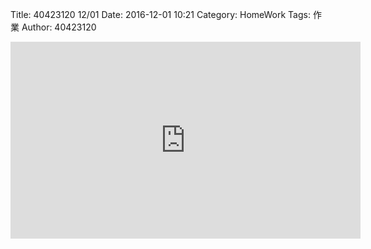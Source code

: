 Title: 40423120 12/01
Date: 2016-12-01 10:21
Category: HomeWork
Tags: 作業
Author: 40423120

<!-- PELICAN_END_SUMMARY -->

<iframe width="560" height="315" src="https://www.youtube.com/embed/w9NmniIoKIc" frameborder="0" allowfullscreen></iframe>


